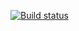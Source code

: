 [![Build status](https://ci.appveyor.com/api/projects/status/tpwmq8bel9u9jec3?svg=true)](https://ci.appveyor.com/project/ViktorDee/neto-patterns-1)
